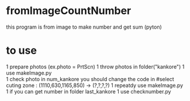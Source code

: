 # fromImageCountNumber
this program is from image to make number and get sum (pyton)

# to use
1 prepare photos (ex.photo = PrtScn)
1 throw photos in folder("kankore")
1 use makeImage.py  
1 check photo in num_kankore
    you should change the code in #select cuting zone  : (1110,630,1165,850) ->  (?,?,?,?)
1 repeatdy  use makeImage.py  
1 if you can get number in folder last_kankore
1 use checknumber.py
